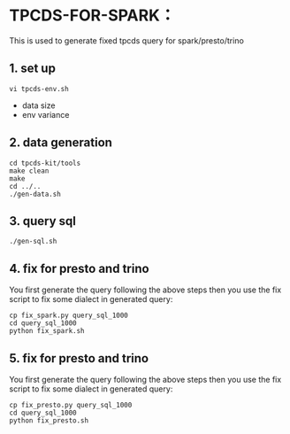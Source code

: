 # TPCDS-FOR-SPARK：
This is used to generate fixed tpcds query for spark/presto/trino
## 1. set up
```shell
vi tpcds-env.sh
```
- data size
- env variance


## 2. data generation

```shell
cd tpcds-kit/tools
make clean
make
cd ../..
./gen-data.sh
```

## 3. query sql

```shell
./gen-sql.sh
```

## 4. fix for presto and trino
You first generate the query following the above steps then you use the fix script to fix some dialect in generated query:
```shell
cp fix_spark.py query_sql_1000
cd query_sql_1000
python fix_spark.sh
```

## 5. fix for presto and trino
You first generate the query following the above steps then you use the fix script to fix some dialect in generated query:
```shell
cp fix_presto.py query_sql_1000
cd query_sql_1000
python fix_presto.sh
```

